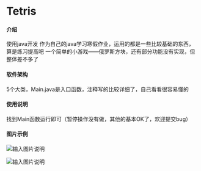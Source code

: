 # Tetris

#### 介绍
使用java开发
作为自己的java学习寒假作业，运用的都是一些比较基础的东西，算是练习提高吧
一个简单的小游戏——俄罗斯方块，还有部分功能没有实现，但整体差不多了

#### 软件架构
5个大类，Main.java是入口函数，注释写的比较详细了，自己看看很容易懂的


#### 使用说明
找到Main函数运行即可（暂停操作没有做，其他的基本OK了，欢迎提交bug）

#### 图片示例

![输入图片说明](https://images.gitee.com/uploads/images/2019/0201/191143_8c7e5036_2330136.png "游戏中")

![输入图片说明](https://images.gitee.com/uploads/images/2019/0201/191211_6e8cbeec_2330136.png "封顶结束")